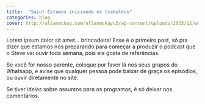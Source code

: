 ```yaml
---
title:  "Saiu! Estamos iniciando os trabalhos"
categories: blog
cover: http://allanmckay.com/allanmckayv3/wp-content/uploads/2015/12/wallpaper_chococast.png
---
```


Lorem ipsum dolor sit amet... brincadeira! Esse é o primeiro post, só pra dizer que estamos nos preparando para começar a produzir o podcast que o Steve vai ouvir toda semana, pois ele gosta de referências.

Se você for nosso parente, coloque por favor lá nos seus grupos do Whatsapp, e avise que qualquer pessoa pode baixar de graça os episódios, ou ouvir diretamente no site.

Se tiver ideias sobre assuntos para os programas, é só deixar nos comentários.